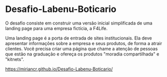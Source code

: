 # Desafio-Labenu-Boticario
O desafio consiste em construir uma versão inicial simplificada de uma landing page para uma empresa fictícia, a F4Life.

Uma landing page é a porta de entrada de sites institucionais. Ela deve apresentar informações sobre a empresa e seus produtos, de forma a atrair clientes. Você precisa criar uma página que chame a atenção de pessoas que estão na graduação e ofereça os  produtos "moradia compartilhada" e "kitnets".

https://miriancr.github.io/Desafio-Labenu-Boticario/
